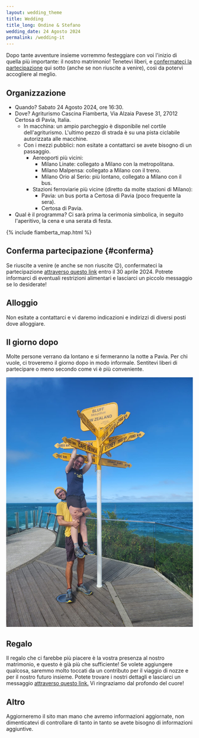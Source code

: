 ```yaml
---
layout: wedding_theme
title: Wedding
title_long: Ondine & Stefano
wedding_date: 24 Agosto 2024
permalink: /wedding-it
---
```


Dopo tante avventure insieme vorremmo festeggiare con voi l'inizio di quella più importante: il nostro matrimonio!
Tenetevi liberi, e [confermateci la partecipazione](#conferma) qui sotto (anche se non riuscite a venire), così da potervi accogliere al meglio.

## Organizzazione

- Quando? Sabato 24 Agosto 2024, ore 16:30.
- Dove? Agriturismo Cascina Fiamberta, Via Alzaia Pavese 31, 27012 Certosa di Pavia, Italia.
  - In macchina: un ampio parcheggio è disponibile nel cortile dell'agriturismo. L'ultimo pezzo di strada è su una pista ciclabile autorizzata alle macchine.
  - Con i mezzi pubblici: non esitate a contattarci se avete bisogno di un passaggio.
    - Aereoporti più vicini:
      - Milano Linate: collegato a Milano con la metropolitana.
      - Milano Malpensa: collegato a Milano con il treno.
      - Milano Orio al Serio: più lontano, collegato a Milano con il bus.
    - Stazioni ferroviarie più vicine (diretto da molte stazioni di Milano):
      - Pavia: un bus porta a Certosa di Pavia (poco frequente la sera).
      - Certosa di Pavia.
- Qual è il programma? Ci sarà prima la cerimonia simbolica, in seguito l'aperitivo, la cena e una serata di festa.

{% include fiamberta_map.html %}

## Conferma partecipazione {#conferma}

Se riuscite a venire (e anche se non riuscite 😉), confermateci la partecipazione 
[attraverso questo link](https://docs.google.com/forms/d/e/1FAIpQLSe9zNCWWGaaH4DYbEGRtSXPWIFe17hMcJD6UFUNsbGItwdbsg/viewform?usp=sf_link) entro il 30 aprile 2024.
Potrete informarci di eventuali restrizioni alimentari e lasciarci un piccolo messaggio se lo desiderate!

## Alloggio

Non esitate a contattarci e vi daremo indicazioni e indirizzi di diversi posti dove alloggiare.

## Il giorno dopo

Molte persone verrano da lontano e si fermeranno la notte a Pavia.
Per chi vuole, ci troveremo il giorno dopo in modo informale.
Sentitevi liberi di partecipare o meno secondo come vi è più conveniente.

![](/assets/wedding_main_photo.jpg)

## Regalo

Il regalo che ci farebbe più piacere è la vostra presenza al nostro matrimonio, e questo è già più che sufficiente!
Se volete aggiungere qualcosa, saremmo molto toccati da un contributo per il viaggio di nozze e per il nostro futuro insieme.
Potete trovare i nostri dettagli e lasciarci un messaggio [attraverso questo link.](https://docs.google.com/forms/d/e/1FAIpQLSdVuDnrX9amj0AdRnc4_zaBlZO92A2GxR2uK33NTl3BSh2YGQ/viewform?usp=pp_url) Vi ringraziamo dal profondo del cuore!

## Altro

Aggiorneremo il sito man mano che avremo informazioni aggiornate, 
non dimenticatevi di controllare di tanto in tanto se avete bisogno di informazioni aggiuntive.

